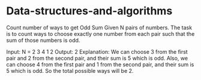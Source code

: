 # Data-structures-and-algorithms

Count number of ways to get Odd Sum
Given N pairs of numbers. The task is to count ways to choose exactly one number from each pair such that the sum of those numbers is odd.

Input:
N = 2
3 4
1 2
Output: 2
Explanation:
We can choose 3 from the first pair and 2 from the second pair, and their sum is 5 which is odd.
Also, we can choose 4 from the first pair and 1 from the second pair, and their sum is 5 which is odd.
So the total possible ways will be 2.
